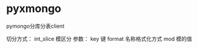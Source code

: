 pyxmongo
========================
pymongo分库分表client

切分方式：
int_slice 模区分
    参数：
         key 键
         format 名称格式化方式
         mod 模的值